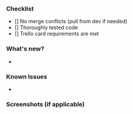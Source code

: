 ### Checklist

- [] No merge conflicts (pull from dev if needed)
- [] Thoroughly tested code
- [] Trello card requirements are met

### What's new?

-

### Known Issues

-

### Screenshots (if applicable)

